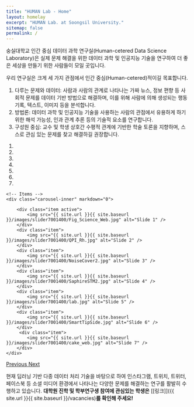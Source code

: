 ```yaml
---
title: "HUMAN Lab - Home"
layout: homelay
excerpt: "HUMAN Lab. at Soongsil University."
sitemap: false
permalink: /
---
```


숭실대학교 인간 중심 데이터 과학 연구실(Human-cetered Data Science Laboratory)은 실제 문제 해결을 위한 데이터 과학 및 인공지능 기술을 연구하여 더 좋은 세상을 만들기 위한 사람들이 모일 곳입니다.

우리 연구실은 크게 세 가지 관점에서 인간 중심(Human-cetered)적이길 목표합니다.
1. 다루는 문제와 데이터: 사람과 사람의 관계로 나타나는 가짜 뉴스, 정보 편향 등 사회적 문제를 데이터 기반 방법으로 해결하며, 이를 위해 사람에 의해 생성되는 행동 기록, 텍스트, 이미지 등을 분석합니다.
2. 방법론: 데이터 과학 및 인공지능 기술을 사용하는 사람의 관점에서 유용하게 하기 위한 해석 가능성, 인과 관계 추론 등의 기술적 요소를 연구합니다.
3. 구성원 중심: 교수 및 학생 상호간 수평적 관계에 기반한 학술 토론을 지향하며, 스스로 관심 있는 문제를 찾고 해결하길 권장합니다.


<div markdown="0" id="carousel" class="carousel slide" data-ride="carousel" data-interval="5000" data-pause="hover" >
    <!-- Menu -->
    <ol class="carousel-indicators">
        <li data-target="#carousel" data-slide-to="0" class="active"></li>
        <li data-target="#carousel" data-slide-to="1"></li>
        <li data-target="#carousel" data-slide-to="2"></li>
        <li data-target="#carousel" data-slide-to="3"></li>
        <li data-target="#carousel" data-slide-to="4"></li>
        <li data-target="#carousel" data-slide-to="5"></li>
        <li data-target="#carousel" data-slide-to="6"></li>
    </ol>

    <!-- Items -->
    <div class="carousel-inner" markdown="0">

        <div class="item active">
            <img src="{{ site.url }}{{ site.baseurl }}/images/slider7001400/Fig_Science_Web.jpg" alt="Slide 1" />
        </div>
        <div class="item">
            <img src="{{ site.url }}{{ site.baseurl }}/images/slider7001400/QPI_Rh.jpg" alt="Slide 2" />
        </div>
        <div class="item">
            <img src="{{ site.url }}{{ site.baseurl }}/images/slider7001400/NoiseCover2.jpg" alt="Slide 3" />
        </div>
        <div class="item">
            <img src="{{ site.url }}{{ site.baseurl }}/images/slider7001400/SaphireSTM2.jpg" alt="Slide 4" />
        </div>
        <div class="item">
            <img src="{{ site.url }}{{ site.baseurl }}/images/slider7001400/lab.jpg" alt="Slide 5" />
        </div>
        <div class="item">
            <img src="{{ site.url }}{{ site.baseurl }}/images/slider7001400/SmartTipSide.jpg" alt="Slide 6" />
        </div>       
         <div class="item">
            <img src="{{ site.url }}{{ site.baseurl }}/images/slider7001400/cake_web.jpg" alt="Slide 7" />
        </div>
    </div>
  <a class="left carousel-control" href="#carousel" role="button" data-slide="prev">
    <span class="glyphicon glyphicon-chevron-left" aria-hidden="true"></span>
    <span class="sr-only">Previous</span>
  </a>
  <a class="right carousel-control" href="#carousel" role="button" data-slide="next">
    <span class="glyphicon glyphicon-chevron-right" aria-hidden="true"></span>
    <span class="sr-only">Next</span>
  </a>
</div>

현재 딥러닝 기반 다종 데이터 처리 기술을 바탕으로 하여 인스타그램, 트위치, 트위터, 페이스북 등 소셜 미디어 환경에서 나타나는 다양한 문제를 해결하는 연구를 활발히 수행하고 있습니다. **대학원 진학 및 학부연구생 참여에 관심있는 학생은** [[링크]]({{ site.url }}{{ site.baseurl }}/vacancies)**를 확인해 주세요!**

